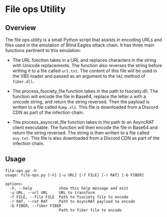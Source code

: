 # File ops Utility

## Overview

The file ops utility is a small Python script that assists in encoding URLs and files used in the emulation of Blind Eagles attack chain. It has three main functions pertinent to this emulation:

* The URL function takes in a URL and replaces characters in the string with Unicode replacements. The function also reverses the string before writing it to a file called `url.txt`. The content of this file will be used in the VBS loader and passed as an argument to the `VAI` method of `fiber.dll`.

* The process_fsociety_file function takes in the path to fsociety.dll. The function will encode the file in Base64, replace the letter `A` with a unicode string, and return the string reversed. Then the payload is written to a file called `Rump.xls`. This file is downloaded from a Discord CDN as part of the infection chain.

* The process_asyncrat_file function takes in the path to an AsyncRAT client executable. The function will then encode the file in Base64 and return the string reversed. The string is then written to a file called `asy.txt`. This file is also downloaded from a Discord CDN as part of the infection chain.

## Usage

```
file-ops.py -h
usage: file-ops.py [-h] [-u URL] [-f FILE] [-r RAT] [-b FIBER]

options:
  -h, --help            show this help message and exit
  -u URL, --url URL     URL to transform
  -f FILE, --file FILE  Path to fsociety file to encode
  -r RAT, --rat RAT     Path to AsyncRAT payload to encode
  -b FIBER, --fiber FIBER
                        Path to fiber file to encode
```
